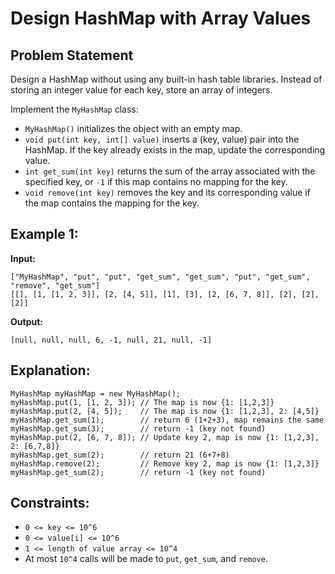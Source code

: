 
#  Design HashMap with Array Values


## Problem Statement
Design a HashMap without using any built-in hash table libraries. Instead of storing an integer value for each key, store an array of integers.

Implement the `MyHashMap` class:

- `MyHashMap()` initializes the object with an empty map.
- `void put(int key, int[] value)` inserts a (key, value) pair into the HashMap. If the key already exists in the map, update the corresponding value.
- `int get_sum(int key)` returns the sum of the array associated with the specified key, or `-1` if this map contains no mapping for the key.
- `void remove(int key)` removes the key and its corresponding value if the map contains the mapping for the key.

## Example 1:
**Input:**
```
["MyHashMap", "put", "put", "get_sum", "get_sum", "put", "get_sum", "remove", "get_sum"]
[[], [1, [1, 2, 3]], [2, [4, 5]], [1], [3], [2, [6, 7, 8]], [2], [2], [2]]
```
**Output:**
```
[null, null, null, 6, -1, null, 21, null, -1]
```

## Explanation:
```
MyHashMap myHashMap = new MyHashMap();
myHashMap.put(1, [1, 2, 3]); // The map is now {1: [1,2,3]}
myHashMap.put(2, [4, 5]);    // The map is now {1: [1,2,3], 2: [4,5]}
myHashMap.get_sum(1);        // return 6 (1+2+3), map remains the same
myHashMap.get_sum(3);        // return -1 (key not found)
myHashMap.put(2, [6, 7, 8]); // Update key 2, map is now {1: [1,2,3], 2: [6,7,8]}
myHashMap.get_sum(2);        // return 21 (6+7+8)
myHashMap.remove(2);         // Remove key 2, map is now {1: [1,2,3]}
myHashMap.get_sum(2);        // return -1 (key not found)
```

## Constraints:
- `0 <= key <= 10^6`
- `0 <= value[i] <= 10^6`
- `1 <= length of value array <= 10^4`
- At most `10^4` calls will be made to `put`, `get_sum`, and `remove`.
